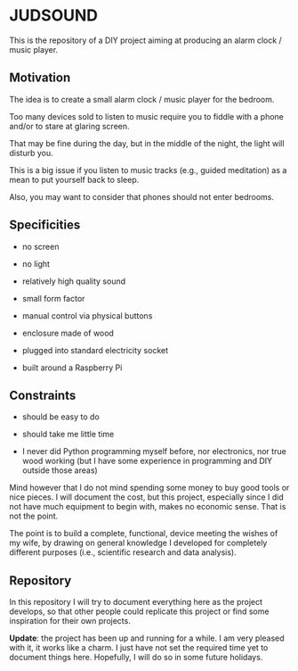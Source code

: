 # JUDSOUND

This is the repository of a DIY project aiming at producing an alarm clock / music player.


## Motivation

The idea is to create a small alarm clock / music player for the bedroom.

Too many devices sold to listen to music require you to fiddle with a phone and/or to stare at glaring screen.

That may be fine during the day, but in the middle of the night, the light will disturb you.

This is a big issue if you listen to music tracks (e.g., guided meditation) as a mean to put yourself back to sleep.

Also, you may want to consider that phones should not enter bedrooms.


## Specificities

- no screen

- no light

- relatively high quality sound

- small form factor

- manual control via physical buttons

- enclosure made of wood

- plugged into standard electricity socket

- built around a Raspberry Pi


## Constraints

- should be easy to do

- should take me little time

- I never did Python programming myself before, nor electronics, nor true wood working (but I have some experience in programming and DIY outside those areas)

Mind however that I do not mind spending some money to buy good tools or nice pieces.
I will document the cost, but this project, especially since I did not have much equipment to begin with, makes no economic sense. That is not the point.

The point is to build a complete, functional, device meeting the wishes of my wife, by drawing on general knowledge I developed for completely different purposes (i.e., scientific research and data analysis). 


## Repository

In this repository I will try to document everything here as the project develops, so that other people could replicate this project or find some inspiration for their own projects.

**Update**: the project has been up and running for a while. I am very pleased with it, it works like a charm. I just have not set the required time yet to document things here. Hopefully, I will do so in some future holidays.

